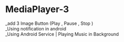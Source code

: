 # MediaPlayer-3
_add 3 Image Button (Play , Pause , Stop ) <br>
_Using notification in android <br>
_Using Android Service | Playing Music in Background<br>
